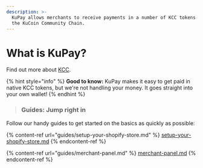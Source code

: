 ```yaml
---
description: >-
  KuPay allows merchants to receive payments in a number of KCC tokens. KCC is
  the KuCoin Community Chain.
---
```


# What is KuPay?

Find out more about [KCC](https://www.kcc.io).

{% hint style="info" %}
**Good to know:** KuPay makes it easy to get paid in native KCC tokens, but we're not handling your money. It goes straight into your own wallet!
{% endhint %}

> ### Guides: Jump right in

Follow our handy guides to get started on the basics as quickly as possible:

{% content-ref url="guides/setup-your-shopify-store.md" %}
[setup-your-shopify-store.md](guides/setup-your-shopify-store.md)
{% endcontent-ref %}

{% content-ref url="guides/merchant-panel.md" %}
[merchant-panel.md](guides/merchant-panel.md)
{% endcontent-ref %}
